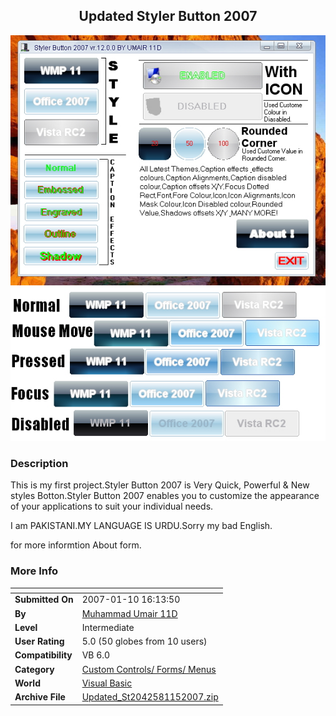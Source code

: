 ﻿<div align="center">

## Updated Styler Button 2007

<img src="PIC2007115556195917.jpg">
</div>

### Description

This is my first project.Styler Button 2007 is Very Quick, Powerful &amp; New styles Botton.Styler Button 2007 enables you to customize the appearance of your applications to suit your individual needs.

I am PAKISTANI.MY LANGUAGE IS URDU.Sorry my bad English.

for more informtion About form.
 
### More Info
 


<span>             |<span>
---                |---
**Submitted On**   |2007-01-10 16:13:50
**By**             |[Muhammad Umair 11D](https://github.com/Planet-Source-Code/PSCIndex/blob/master/ByAuthor/muhammad-umair-11d.md)
**Level**          |Intermediate
**User Rating**    |5.0 (50 globes from 10 users)
**Compatibility**  |VB 6\.0
**Category**       |[Custom Controls/ Forms/  Menus](https://github.com/Planet-Source-Code/PSCIndex/blob/master/ByCategory/custom-controls-forms-menus__1-4.md)
**World**          |[Visual Basic](https://github.com/Planet-Source-Code/PSCIndex/blob/master/ByWorld/visual-basic.md)
**Archive File**   |[Updated\_St2042581152007\.zip](https://github.com/Planet-Source-Code/muhammad-umair-11d-updated-styler-button-2007__1-67598/archive/master.zip)








